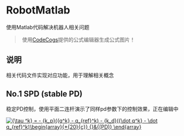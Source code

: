 # RobotMatlab
 使用Matlab代码解决机器人相关问题
 >  使用[CodeCogs](https://www.codecogs.com/latex/eqneditor.php)提供的公式编辑器生成公式图片！

## 说明
相关代码文件实现对应功能，用于理解相关概念


## No.1 SPD (stable PD)
稳定PD控制，使用平面二连杆演示了同样pd参数下的控制效果，正在编辑中

<a href="https://www.codecogs.com/eqnedit.php?latex={\tau&space;^k}&space;=&space;-&space;{k_p}({q^k}&space;-&space;q_{ref}^k)&space;-&space;{k_d}({\dot&space;q^k}&space;-&space;\dot&space;q_{ref}^k)\begin{array}{*{20}{c}}&space;{}&{(PD)}&space;\end{array}" target="_blank"><img src="https://latex.codecogs.com/gif.latex?{\tau&space;^k}&space;=&space;-&space;{k_p}({q^k}&space;-&space;q_{ref}^k)&space;-&space;{k_d}({\dot&space;q^k}&space;-&space;\dot&space;q_{ref}^k)\begin{array}{*{20}{c}}&space;{}&{(PD)}&space;\end{array}" title="{\tau ^k} = - {k_p}({q^k} - q_{ref}^k) - {k_d}({\dot q^k} - \dot q_{ref}^k)\begin{array}{*{20}{c}} {}&{(PD)} \end{array}" /></a>